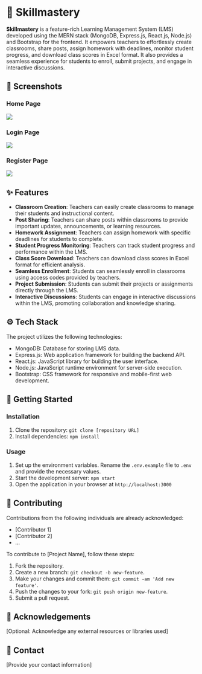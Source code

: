 # 🎯 Skillmastery

**Skillmastery** is a feature-rich Learning Management System (LMS) developed using the MERN stack (MongoDB, Express.js, React.js, Node.js) and Bootstrap for the frontend. It empowers teachers to effortlessly create classrooms, share posts, assign homework with deadlines, monitor student progress, and download class scores in Excel format. It also provides a seamless experience for students to enroll, submit projects, and engage in interactive discussions.

## 📸 Screenshots

### Home Page
![](https://github.com/suryanshsingh2001/skillmastery/blob/main/display/1.Home.jpg)

### Login Page
![](https://github.com/suryanshsingh2001/skillmastery/blob/main/display/3.Login.jpg)

### Register Page
![](https://github.com/suryanshsingh2001/skillmastery/blob/main/display/2.Register.jpg)


## ✨ Features

- **Classroom Creation**: Teachers can easily create classrooms to manage their students and instructional content.
- **Post Sharing**: Teachers can share posts within classrooms to provide important updates, announcements, or learning resources.
- **Homework Assignment**: Teachers can assign homework with specific deadlines for students to complete.
- **Student Progress Monitoring**: Teachers can track student progress and performance within the LMS.
- **Class Score Download**: Teachers can download class scores in Excel format for efficient analysis.
- **Seamless Enrollment**: Students can seamlessly enroll in classrooms using access codes provided by teachers.
- **Project Submission**: Students can submit their projects or assignments directly through the LMS.
- **Interactive Discussions**: Students can engage in interactive discussions within the LMS, promoting collaboration and knowledge sharing.

## ⚙️ Tech Stack

The project utilizes the following technologies:

- MongoDB: Database for storing LMS data.
- Express.js: Web application framework for building the backend API.
- React.js: JavaScript library for building the user interface.
- Node.js: JavaScript runtime environment for server-side execution.
- Bootstrap: CSS framework for responsive and mobile-first web development.

## 🚀 Getting Started

### Installation

1. Clone the repository: `git clone [repository URL]`
2. Install dependencies: `npm install`

### Usage

1. Set up the environment variables. Rename the `.env.example` file to `.env` and provide the necessary values.
2. Start the development server: `npm start`
3. Open the application in your browser at `http://localhost:3000`

## 🙌 Contributing

Contributions from the following individuals are already acknowledged:
- [Contributor 1]
- [Contributor 2]
- ...

To contribute to [Project Name], follow these steps:

1. Fork the repository.
2. Create a new branch: `git checkout -b new-feature`.
3. Make your changes and commit them: `git commit -am 'Add new feature'`.
4. Push the changes to your fork: `git push origin new-feature`.
5. Submit a pull request.


## 🌟 Acknowledgements

[Optional: Acknowledge any external resources or libraries used]

## 📧 Contact

[Provide your contact information]

